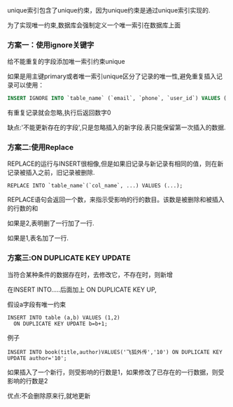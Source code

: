 

unique索引包含了unique约束，因为unique约束是通过unique索引实现的. 

为了实现唯一约束,数据库会强制定义一个唯一索引在数据库上面



### 方案一：使用ignore关键字

给不能重复的字段添加唯一索引约束unique

如果是用主键primary或者唯一索引unique区分了记录的唯一性,避免重复插入记录可以使用：

```sql
INSERT IGNORE INTO `table_name` (`email`, `phone`, `user_id`) VALUES ('test9@163.com', '99999', '9999');
```

有重复记录就会忽略,执行后返回数字0

缺点:'不能更新存在的字段',只是忽略插入的新字段.表只能保留第一次插入的数据.



### 方案二:使用Replace

REPLACE的运行与INSERT很相像,但是如果旧记录与新记录有相同的值，则在新记录被插入之前，旧记录被删除.

```
REPLACE INTO `table_name`(`col_name`, ...) VALUES (...);
```



REPLACE语句会返回一个数，来指示受影响的行的数目。该数是被删除和被插入的行数的和

如果是2,表明删了一行加了一行.

如果是1,表名加了一行.



### 方案三:ON DUPLICATE KEY UPDATE

当符合某种条件的数据存在时，去修改它，不存在时，则新增

在INSERT INTO…..后面加上 ON DUPLICATE KEY UP,

假设a字段有唯一约束

```
INSERT INTO table (a,b) VALUES (1,2)  
  ON DUPLICATE KEY UPDATE b=b+1;
```

例子

```
INSERT INTO book(title,author)VALUES('飞狐外传','10') ON DUPLICATE KEY UPDATE author='10';
```

如果插入了一个新行，则受影响的行数是1，如果修改了已存在的一行数据，则受影响的行数是2



优点:不会删除原来行,就地更新